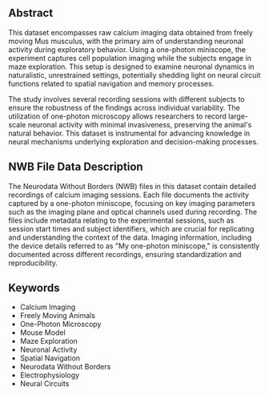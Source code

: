 ## Abstract

This dataset encompasses raw calcium imaging data obtained from freely moving Mus musculus, with the primary aim of understanding neuronal activity during exploratory behavior. Using a one-photon miniscope, the experiment captures cell population imaging while the subjects engage in maze exploration. This setup is designed to examine neuronal dynamics in naturalistic, unrestrained settings, potentially shedding light on neural circuit functions related to spatial navigation and memory processes. 

The study involves several recording sessions with different subjects to ensure the robustness of the findings across individual variability. The utilization of one-photon microscopy allows researchers to record large-scale neuronal activity with minimal invasiveness, preserving the animal's natural behavior. This dataset is instrumental for advancing knowledge in neural mechanisms underlying exploration and decision-making processes.

## NWB File Data Description

The Neurodata Without Borders (NWB) files in this dataset contain detailed recordings of calcium imaging sessions. Each file documents the activity captured by a one-photon miniscope, focusing on key imaging parameters such as the imaging plane and optical channels used during recording. The files include metadata relating to the experimental sessions, such as session start times and subject identifiers, which are crucial for replicating and understanding the context of the data. Imaging information, including the device details referred to as "My one-photon miniscope," is consistently documented across different recordings, ensuring standardization and reproducibility.

## Keywords

- Calcium Imaging
- Freely Moving Animals
- One-Photon Microscopy
- Mouse Model
- Maze Exploration
- Neuronal Activity
- Spatial Navigation
- Neurodata Without Borders
- Electrophysiology
- Neural Circuits